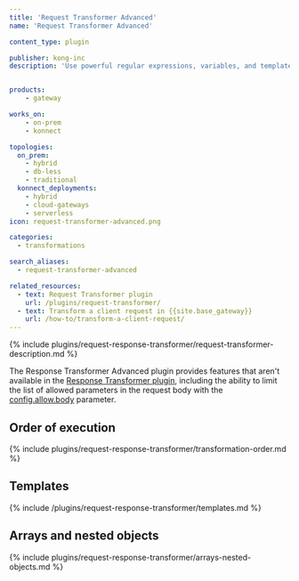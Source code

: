 ```yaml
---
title: 'Request Transformer Advanced'
name: 'Request Transformer Advanced'

content_type: plugin

publisher: kong-inc
description: 'Use powerful regular expressions, variables, and templates to transform API requests'


products:
    - gateway

works_on:
    - on-prem
    - konnect

topologies:
  on_prem:
    - hybrid
    - db-less
    - traditional
  konnect_deployments:
    - hybrid
    - cloud-gateways
    - serverless
icon: request-transformer-advanced.png

categories:
  - transformations

search_aliases:
  - request-transformer-advanced

related_resources:
  - text: Request Transformer plugin
    url: /plugins/request-transformer/
  - text: Transform a client request in {{site.base_gateway}}
    url: /how-to/transform-a-client-request/
---
```


{% include plugins/request-response-transformer/request-transformer-description.md %}

The Response Transformer Advanced plugin provides features that aren't available in the [Response Transformer plugin](/plugins/response-transformer/), including the ability to limit the list of allowed parameters in the request body with the [config.allow.body](./reference/#schema--config-allow-body) parameter.

## Order of execution

{% include plugins/request-response-transformer/transformation-order.md %}

## Templates

{% include /plugins/request-response-transformer/templates.md %}

## Arrays and nested objects

{% include plugins/request-response-transformer/arrays-nested-objects.md %}